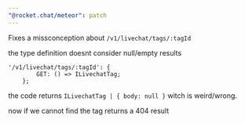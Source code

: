 ```yaml
---
"@rocket.chat/meteor": patch
---
```


Fixes a missconception about `/v1/livechat/tags/:tagId` 

the type definition doesnt consider null/empty results
```
'/v1/livechat/tags/:tagId': {
		GET: () => ILivechatTag;
	};
```

the code returns `ILivechatTag | { body: null }` witch is weird/wrong.

now if we cannot find the tag returns a 404 result

